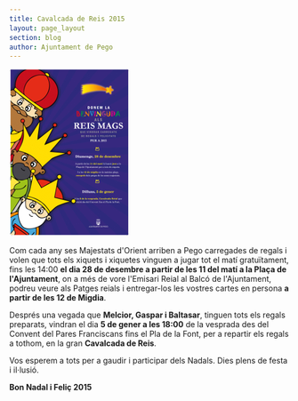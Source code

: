 ```yaml
---
title: Cavalcada de Reis 2015
layout: page_layout
section: blog
author: Ajuntament de Pego
---
```

<a class="salone-image center" href="/images/news/20141218-cavalcada-reis-2015-big.jpg" title="Cavalcada de Reis 2015">
    <img src="/images/news/20141218-cavalcada-reis-2015-small.jpg" alt="Cavalcada de Reis 2015">
</a>

Com cada any ses Majestats d'Orient arriben a Pego carregades de regals i volen que tots els xiquets i xiquetes vinguen a jugar tot el matí gratuïtament, fins les 14:00 **el dia 28 de desembre a partir de les 11 del matí a la Plaça de l'Ajuntament**, on a més de vore l'Emisari Reial al Balcó de l'Ajuntament, podreu veure als Patges reials i entregar-los les vostres cartes en persona **a partir de les 12 de Migdia**.

Després una vegada que **Melcior, Gaspar i Baltasar**, tinguen tots els regals preparats, vindran el dia **5 de gener a les 18:00** de la vesprada des del Convent del Pares Franciscans fins el Pla de la Font, per a repartir els regals a tothom, en la gran **Cavalcada de Reis**.


Vos esperem a tots per a gaudir i participar dels Nadals. Dies plens de festa i il·lusió.


<p class="center"><strong>Bon Nadal i Feliç 2015</strong></p>